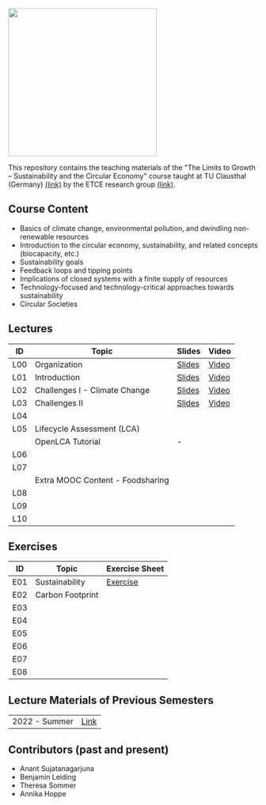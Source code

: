 <img src="https://www.presse.tu-clausthal.de/fileadmin/Presse/images/Corporate_Design/Logo/Logo_TUC_en_CMYK.jpg" width="300">

This repository contains the teaching materials of the "The Limits to Growth – Sustainability and the Circular Economy" course taught at TU Clausthal (Germany) [(link)](https://www.isse.tu-clausthal.de/en/) by the ETCE research group [(link)](https://etce-lab.com).

## Course Content

- Basics of climate change, environmental pollution, and dwindling non-renewable resources
- Introduction to the circular economy, sustainability, and related concepts (biocapacity, etc.)
- Sustainability goals
- Feedback loops and tipping points
- Implications of closed systems with a finite supply of resources
- Technology-focused and technology-critical approaches towards sustainability
- Circular Societies


## Lectures

| ID    | Topic                                   | Slides                                                | Video |
|-------|-----------------------------------------|-------------------------------------------------------|-------|
| L00   | Organization                            | [Slides](LTG-L00-Organization.pdf)      | [Video](https://video.tu-clausthal.de/vorlesung/1338.html?token=Mm1FaHlCMkpjRjZwQkVjME1wbURpUG9NYmsrcGtzbWxnNHpVNUMxZHFIaz0=) |
| L01   | Introduction           		          | [Slides](LTG-L01-Introduction.pdf)  | [Video](https://video.tu-clausthal.de/vorlesung/1338.html?token=Mm1FaHlCMkpjRjZwQkVjME1wbURpUG9NYmsrcGtzbWxnNHpVNUMxZHFIaz0=) |
| L02   | Challenges I - Climate Change | [Slides](LTG-L02-Challenges-I.pdf) | [Video](https://video.tu-clausthal.de/vorlesung/1338.html?token=Mm1FaHlCMkpjRjZwQkVjME1wbURpUG9NYmsrcGtzbWxnNHpVNUMxZHFIaz0=) |
| L03   | Challenges II | [Slides](LTG-L03-Challenges-II.pdf) | [Video](https://video.tu-clausthal.de/vorlesung/1338.html?token=Mm1FaHlCMkpjRjZwQkVjME1wbURpUG9NYmsrcGtzbWxnNHpVNUMxZHFIaz0=) |
| L04   | 	  |  |  |
| L05   | Lifecycle Assessment (LCA)              |   |  |
|       | OpenLCA Tutorial                        | - |  |
| L06   |  	  |  |  |
| L07   |  	  |  |  |
|       | Extra MOOC Content - Foodsharing        |   |   |
| L08   | 	  |  |  |
| L09   | 	  |  |  |
| L10   |	  |  |  |

## Exercises

| ID    | Topic                                   | Exercise Sheet                                     |
|-------|-----------------------------------------|----------------------------------------------------|
| E01   | Sustainability    | [Exercise](Exercises/E01-Sustainability.pdf) |
| E02   | Carbon Footprint  |
| E03   |                   |       |
| E04   |                   |       |
| E05   |                   |       |
| E06   |                   |       |
| E07   |                   |       |
| E08   |                   |       |

## Lecture Materials of Previous Semesters

|                |                                         | 
|----------------|-----------------------------------------|
| 2022 - Summer  | [Link](0_ARCHIVE/Summer-2022/README.md) |


## Contributors (past and present)
- Anant Sujatanagarjuna
- Benjamin Leiding
- Theresa Sommer
- Annika Hoppe
